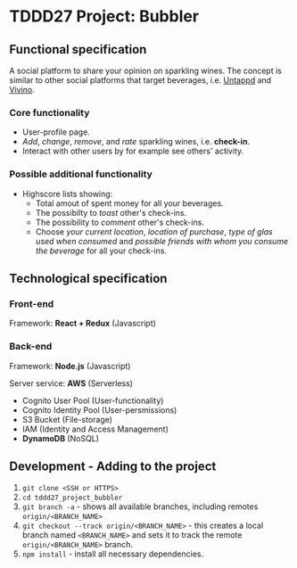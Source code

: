 # TDDD27 Project: Bubbler
## Functional specification
A social platform to share your opinion on sparkling wines. The concept is similar to other social platforms that target beverages, i.e. [Untappd](https://untappd.com/) and [Vivino](https://www.vivino.com/).

### Core functionality
* User-profile page.
* *Add*, *change*, *remove*, and *rate* sparkling wines, i.e. **check-in**.
* Interact with other users by for example see others' activity.

### Possible additional functionality
* Highscore lists showing:
   - Total amout of spent money for all your beverages.
   - The possibilty to *toast* other's check-ins.
   - The possibility to *comment* other's check-ins.
   - Choose *your current location*, *location of purchase*, *type of glas used when consumed* and *possible friends with whom you consume the beverage* for all your check-ins. 

## Technological specification
### Front-end
Framework: **React + Redux** (Javascript)


### Back-end
Framework: **Node.js** (Javascript)

Server service: **AWS** (Serverless)
   - Cognito User Pool (User-functionality)
   - Cognito Identity Pool (User-persmissions)
   - S3 Bucket (File-storage)
   - IAM (Identity and Access Management)
   - **DynamoDB** (NoSQL)


## Development - Adding to the project
1. `git clone <SSH or HTTPS>`
2. `cd tddd27_project_bubbler`
3. `git branch -a` - shows all available branches, including remotes `origin/<BRANCH_NAME>`
4. `git checkout --track origin/<BRANCH_NAME>` - this creates a local branch named `<BRANCH_NAME>` and sets it to track the remote `origin/<BRANCH_NAME>` branch.
5. `npm install` - install all necessary dependencies.
